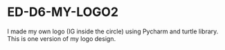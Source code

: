 # ED-D6-MY-LOGO2
I made my own logo (IG inside the circle)  using Pycharm and turtle library. This is one version of my logo design.
